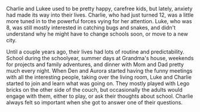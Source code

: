 Charlie and Lukee used to be pretty happy, carefree kids, but lately, anxiety had made its way into their lives. Charlie, who had just turned 12, was a little more tuned in to the powerful forces vying for her attention. Luke, who was 8, was still mostly interested in catching bugs and snakes, and didn't understand why he might have to change schools soon, or move to a new city. 

Until a couple years ago, their lives had lots of routine and predictability. School during the schoolyear, summer days at Grandma's house, weekends for projects and family adventures, and dinner with Mom and Dad pretty much every night. When Den and Aurora started having the funny meetings with all the interesting people, taking over the living room, Luke and Charlie started to join and learn what was going on. They mostly played with Lego bricks on the other side of the couch, but occasionally the adults would engage with them, either to play, or ask their thoughts about school. Charlie always felt so important when she got to answer one of their questions. 
